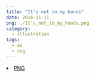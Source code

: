 ```yaml
---
title: "It's not in my hands"
date: 2016-11-11
png: ./It's_not_in_my_hands.png
category:
  - illustration
tags:
  - ai
  - svg
---
```

<li><a href="./It's_not_in_my_hands.png" download className="btn-png">PNG</a></li>